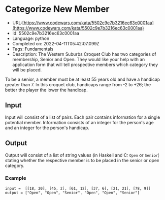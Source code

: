 # Categorize New Member

 - URL:[https://www.codewars.com/kata/5502c9e7b3216ec63c0001aa](https://www.codewars.com/kata/5502c9e7b3216ec63c0001aa)
 - Id: 5502c9e7b3216ec63c0001aa
 - Language: python
 - Completed on: 2022-04-11T05:42:07.099Z
 - Tags: Fundamentals
 - Description:
The Western Suburbs Croquet Club has two categories of membership, Senior and Open. They would like your help with an application form that will tell prospective members which category they will be placed.

To be a senior, a member must be at least 55 years old and have a handicap greater than 7. In this croquet club, handicaps range from -2 to +26; the better the player the lower the handicap.
## Input

Input will consist of a list of pairs. Each pair contains information for a single potential member. Information consists of an integer for the person's age and an integer for the person's handicap.

## Output
Output will consist of a list of string values (in Haskell and C: `Open` or `Senior`) stating whether the respective member is to be placed in the senior or open category.

### Example

```
input =  [[18, 20], [45, 2], [61, 12], [37, 6], [21, 21], [78, 9]]
output = ["Open", "Open", "Senior", "Open", "Open", "Senior"]
```

